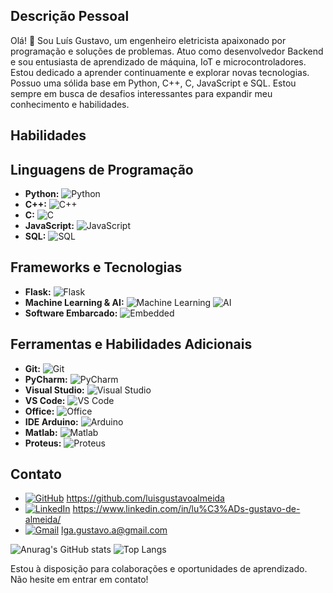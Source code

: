 ## Descrição Pessoal

Olá! 👋 Sou Luís Gustavo, um engenheiro eletricista apaixonado por programação e soluções de problemas. Atuo como desenvolvedor Backend e sou entusiasta de aprendizado de máquina, IoT e microcontroladores. Estou dedicado a aprender continuamente e explorar novas tecnologias. Possuo uma sólida base em Python, C++, C, JavaScript e SQL. Estou sempre em busca de desafios interessantes para expandir meu conhecimento e habilidades.

## Habilidades

## Linguagens de Programação

- **Python:** ![Python](https://img.shields.io/badge/Python-3776AB?style=for-the-badge&logo=python&logoColor=white)
- **C++:** ![C++](https://img.shields.io/badge/C++-00599C?style=for-the-badge&logo=c%2B%2B&logoColor=white)
- **C:** ![C](https://img.shields.io/badge/C-A8B9CC?style=for-the-badge&logo=c&logoColor=white)
- **JavaScript:** ![JavaScript](https://img.shields.io/badge/JavaScript-F7DF1E?style=for-the-badge&logo=javascript&logoColor=black)
- **SQL:** ![SQL](https://img.shields.io/badge/SQL-4479A1?style=for-the-badge&logo=sql&logoColor=white)

## Frameworks e Tecnologias

- **Flask:** ![Flask](https://img.shields.io/badge/Flask-000000?style=for-the-badge&logo=flask&logoColor=white)
- **Machine Learning & AI:** ![Machine Learning](https://img.shields.io/badge/Machine%20Learning-FF6F61?style=for-the-badge&logo=machine-learning&logoColor=white) ![AI](https://img.shields.io/badge/AI-FF6F61?style=for-the-badge&logo=ai&logoColor=white)
- **Software Embarcado:** ![Embedded](https://img.shields.io/badge/Embedded-008C74?style=for-the-badge&logo=embedded&logoColor=white)

## Ferramentas e Habilidades Adicionais

- **Git:** ![Git](https://img.shields.io/badge/Git-F05032?style=for-the-badge&logo=git&logoColor=white)
- **PyCharm:** ![PyCharm](https://img.shields.io/badge/PyCharm-000000?style=for-the-badge&logo=pycharm&logoColor=white)
- **Visual Studio:** ![Visual Studio](https://img.shields.io/badge/Visual%20Studio-5C2D91?style=for-the-badge&logo=visual-studio&logoColor=white)
- **VS Code:** ![VS Code](https://img.shields.io/badge/VS%20Code-007ACC?style=for-the-badge&logo=visual-studio-code&logoColor=white)
- **Office:** ![Office](https://img.shields.io/badge/Office-D83B01?style=for-the-badge&logo=microsoft-office&logoColor=white)
- **IDE Arduino:** ![Arduino](https://img.shields.io/badge/Arduino-00979D?style=for-the-badge&logo=arduino&logoColor=white)
- **Matlab:** ![Matlab](https://img.shields.io/badge/Matlab-0076A8?style=for-the-badge&logo=mathworks&logoColor=white)
- **Proteus:** ![Proteus](https://img.shields.io/badge/Proteus-00ADEF?style=for-the-badge&logo=proteus&logoColor=white)


## Contato

- [![GitHub](https://img.shields.io/badge/GitHub-181717?style=for-the-badge&logo=github&logoColor=white)](https://github.com/luisgustavoalmeida) https://github.com/luisgustavoalmeida
- [![LinkedIn](https://img.shields.io/badge/LinkedIn-0077B5?style=for-the-badge&logo=linkedin&logoColor=white)](https://www.linkedin.com/in/lu%C3%ADs-gustavo-de-almeida/) https://www.linkedin.com/in/lu%C3%ADs-gustavo-de-almeida/
- [![Gmail](https://img.shields.io/badge/Gmail-D14836?style=for-the-badge&logo=gmail&logoColor=white)](mailto:lga.gustavo.a@gmail.com) lga.gustavo.a@gmail.com


![Anurag's GitHub stats](https://github-readme-stats.vercel.app/api?username=anuraghazra&show_icons=true&theme=radical)
![Top Langs](https://github-readme-stats.vercel.app/api/top-langs/?username=anuraghazra&hide_progress=true)


Estou à disposição para colaborações e oportunidades de aprendizado. Não hesite em entrar em contato!
